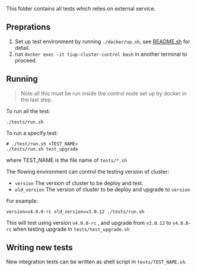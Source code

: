 This folder contains all tests which relies on external service.

## Preprations

1. Set up test environment by running `./docker/up.sh`, see [README.sh](https://github.com/pingcap/tiup/components/cluster/tree/master/docker) for detail.
2. run `docker exec -it tiup-cluster-control bash` in another terminal to proceed.

## Running

> Note all this must be run inside the control node set up by docker in the last step.

To run all the test:

```
./tests/run.sh
```

To run a specify test:

```
# ./test/run.sh <TEST_NAME>
./tests/run.sh test_upgrade
```

where TEST_NAME is the file name of `tests/*.sh`

The flowing environment can control the testing version of cluster:

- `version` The version of cluster to be deploy and test.
- `old_version` The version of cluster to be deploy and upgrade to `version`

For example:

```
version=v4.0.0-rc old_version=v3.0.12 ./tests/run.sh
```

This will test using version `v4.0.0-rc` , and upgrade from `v3.0.12` to `v4.0.0-rc` when testing upgrade in `tests/test_upgrade.sh`

## Writing new tests

New integration tests can be written as shell script in `tests/TEST_NAME.sh`.
